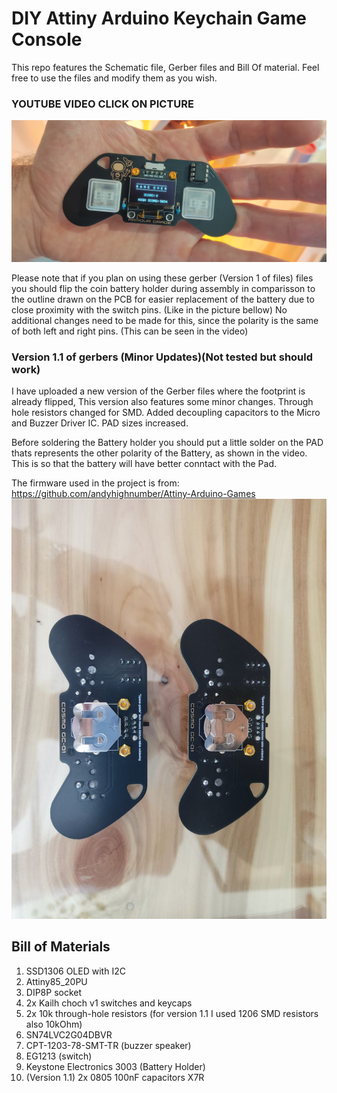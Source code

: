 # DIY Attiny Arduino Keychain Game Console

This repo features the Schematic file, Gerber files and Bill Of material. Feel free to use the files and modify them as you wish.


### YOUTUBE VIDEO CLICK ON PICTURE
[![Attiny_Arcade](https://github.com/ArmourGrade/Attiny85-Arduino-Game-Console/blob/main/Images/IMG1.jpg?raw=true)](https://www.youtube.com/watch?v=D4EZ1D5AoRs&t=7s)

Please note that if you plan on using these gerber (Version 1 of files) files you should flip the coin battery holder during assembly in comparisson to the outline drawn on the PCB for easier replacement of the battery due to close proximity with the switch pins. (Like in the picture bellow)
No additional changes need to be made for this, since the polarity is the same of both left and right pins. (This can be seen in the video)

### Version 1.1 of gerbers (Minor Updates)(Not tested but should work)
I have uploaded a new version of the Gerber files where the footprint is already flipped, This version also features some minor changes.
Through hole resistors changed for SMD.
Added decoupling capacitors to the Micro and Buzzer Driver IC.
PAD sizes increased.

Before soldering the Battery holder you should put a little solder on the PAD thats represents the other polarity of the Battery, as shown in the video. This is so that the battery will have better conntact with the Pad.



The firmware used in the project is from: https://github.com/andyhighnumber/Attiny-Arduino-Games
![Attiny_Arcade_fix](https://github.com/ArmourGrade/Attiny85-Arduino-Game-Console/blob/main/Images/Position%20of%20the%20Battery%20holder.jpg?raw=true)

## Bill of Materials
1. SSD1306 OLED with I2C
2. Attiny85_20PU
3. DIP8P socket 
4. 2x Kailh choch v1 switches and keycaps
5. 2x 10k through-hole resistors (for version 1.1 I used 1206 SMD resistors also 10kOhm)
6. SN74LVC2G04DBVR
7. CPT-1203-78-SMT-TR (buzzer speaker)
8. EG1213 (switch)
9. Keystone Electronics 3003 (Battery Holder)
10. (Version 1.1) 2x 0805 100nF capacitors X7R
